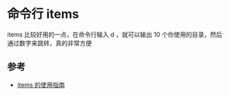 # 命令行 items

items 比较好用的一点，在命令行输入 d ，就可以输出 10 个你使用的目录，然后通过数字来跳转，真的非常方便

## 参考

- [items 的使用指南](https://xiaozhou.net/learn-the-command-line-iterm-and-zsh-2017-06-23.html)
